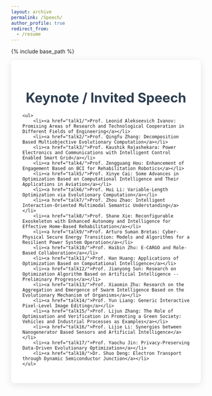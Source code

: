 ```yaml
---
layout: archive
permalink: /Speech/
author_profile: true
redirect_from:
  - /resume
---
```


{% include base_path %}
<div class="speech-container">
    <h1>Keynote / Invited Speech</h1>

    <ul>
        <li><a href="talk1/">Prof. Leonid Alekseevich Ivanov: Promising Areas of Research and Technological Cooperation in Different Fields of Engineering</a></li>
        <li><a href="talk2/">Prof. Qingfu Zhang: Decomposition Based Multiobjective Evolutionary Computation</a></li>
        <li><a href="talk3/">Prof. Kaushik Rajashekara: Power Electronics and Communications with Intelligent Control Enabled Smart Grid</a></li>
        <li><a href="talk4/">Prof. Zengguang Hou: Enhancement of Engagement Based on BCI for Rehabilitation Robotics</a></li>
        <li><a href="talk5/">Prof. Xinye Cai: Some Advances in Optimization Based on Computational Intelligence and Their Applications in Aviation</a></li>
        <li><a href="talk6/">Prof. Hui Li: Variable-Length Optimization via Evolutionary Computation</a></li>
        <li><a href="talk7/">Prof. Zhou Zhao: Intelligent Interaction-Oriented Multimodal Semantic Understanding</a></li>
        <li><a href="talk8/">Prof. Shane Xie: Reconfigurable Exoskeleton with Enhanced Autonomy and Intelligence for Effective Home-Based Rehabilitation</a></li>
        <li><a href="talk9/">Prof. Arturo Suman Bretas: Cyber-Physical Secure Energy Transition: Models and Algorithms for a Resilient Power System Operation</a></li>
        <li><a href="talk10/">Prof. Haibin Zhu: E-CARGO and Role-Based Collaboration</a></li>
        <li><a href="talk11/">Prof. Han Huang: Applications of Optimization Based on Computational Intelligence</a></li>
        <li><a href="talk12/">Prof. Jianyong Sun: Research on Optimization Algorithm Based on Artificial Intelligence -- Preliminary Progress</a></li>
        <li><a href="talk13/">Prof. Xiaomin Zhu: Research on the Aggregation and Emergence of Swarm Intelligence Based on the Evolutionary Mechanism of Organisms</a></li>
        <li><a href="talk14/">Prof. Yun Liang: Generic Interactive Pixel-Level Image Editing</a></li>
        <li><a href="talk15/">Prof. Lijun Zhang: The Role of Optimisation and Verification in Promoting a Green Society: Vehicles and Industrial Processes as Examples</a></li>
        <li><a href="talk16/">Prof. Lijie Li: Synergies between Nanogenerator Based Sensors and Artificial Intelligence</a></li>
        <li><a href="talk17/">Prof. Yaochu Jin: Privacy-Preserving Data-Driven Evolutionary Optimization</a></li>
        <li><a href="talk18/">Dr. Shuo Deng: Electron Transport through Dynamic Semiconductor Junction</a></li>
    </ul>
</div>

<style>
.speech-container {
    max-width: 1200px; /* 设置最大宽度 */
    margin: 0 auto; /* 居中 */
    padding: 30px; /* 内边距 */
    background-color: #ffffff; /* 背景色 */
    border-radius: 10px; /* 圆角 */
    box-shadow: 0 4px 20px rgba(0, 0, 0, 0.1); /* 阴影效果 */
}

.speech-container h1 {
    font-size: 2.5em; /* 增大标题大小 */
    color: #2c3e50; /* 标题颜色 */
    margin-bottom: 20px; /* 标题与内容之间的间距 */
    text-align: center; /* 标题居中 */
}

.speech-container ul {
    list-style-type: none; /* 去掉默认的列表样式 */
    padding: 0; /* 去掉内边距 */
}

.speech-container li {
    margin: 15px 0; /* 每个列表项之间的间距 */
    padding: 15px; /* 列表项内边距 */
    background-color: #f1f1f1; /* 列表项背景色 */
    border: 1px solid #ddd; /* 边框 */
    border-radius: 5px; /* 圆角边框 */
    transition: transform 0.3s, box-shadow 0.3s; /* 过渡效果 */
}

.speech-container li:hover {
    transform: translateY(-5px); /* 悬停效果：向上移动 */
    box-shadow: 0 8px 20px rgba(0, 0, 0, 0.2); /* 鼠标悬停阴影效果 */
}

.speech-container li a {
    text-decoration: none; /* 去掉链接下划线 */
    color: #2980b9; /* 链接颜色 */
    font-weight: bold; /* 链接字体加粗 */
}

.speech-container li a:hover {
    text-decoration: underline; /* 悬停时添加下划线 */
}
</style>
